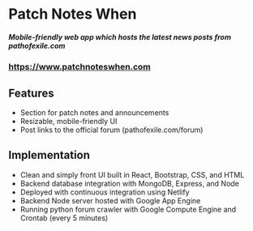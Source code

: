 # Patch Notes When

##### Mobile-friendly web app which hosts the latest news posts from pathofexile.com

### https://www.patchnoteswhen.com

## Features
* Section for patch notes and announcements
* Resizable, mobile-friendly UI
* Post links to the official forum (pathofexile.com/forum)

## Implementation
* Clean and simply front UI built in React, Bootstrap, CSS, and HTML
* Backend database integration with MongoDB, Express, and Node
* Deployed with continuous integration using Netlify
* Backend Node server hosted with Google App Engine
* Running python forum crawler with Google Compute Engine and Crontab (every 5 minutes)
